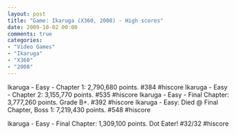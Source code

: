```yaml
---
layout: post
title: "Game: Ikaruga (X360, 2008) - High scores"
date: 2009-10-02 00:00
comments: true
categories:
- "Video Games"
- "Ikaruga"
- "X360"
- "2008"
---
```


Ikaruga - Easy - Chapter 1: 2,790,680 points. #384 #hiscore
Ikaruga - Easy - Chapter 2: 3,155,770 points. #535 #hiscore
Ikaruga - Easy - Final Chapter: 3,777,260 points. Grade B+. #392 #hiscore
Ikaruga - Easy: Died @ Final Chapter, Boss 1: 7,219,430 points. #548 #hiscore

Ikaruga - Easy - Final Chapter: 1,309,100 points. Dot Eater! #32/32 #hiscore
